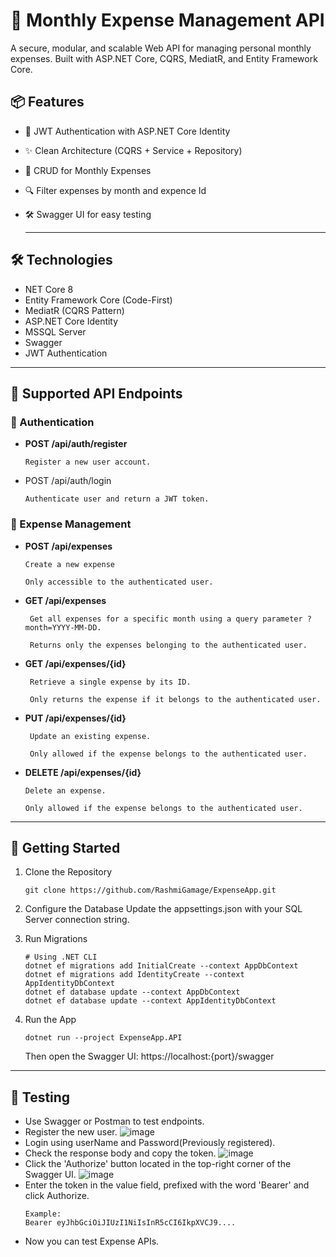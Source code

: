 # 🧾 Monthly Expense Management API
A secure, modular, and scalable Web API for managing personal monthly expenses. 
Built with ASP.NET Core, CQRS, MediatR, and Entity Framework Core.

## 📦 Features

- 🔐 JWT Authentication with ASP.NET Core Identity
- ✨ Clean Architecture (CQRS + Service + Repository)
- 📄 CRUD for Monthly Expenses
- 🔍 Filter expenses by month and expence Id
- 🛠 Swagger UI for easy testing

  ---

## 🛠 Technologies

- NET Core 8
- Entity Framework Core (Code-First)
- MediatR (CQRS Pattern)
- ASP.NET Core Identity
- MSSQL Server
- Swagger
- JWT Authentication

---
## 📘 Supported API Endpoints

### 🔐 Authentication
- **POST /api/auth/register**
  
      Register a new user account.

- POST /api/auth/login
  
      Authenticate user and return a JWT token.

### 📒 Expense Management
- **POST /api/expenses**

      Create a new expense
  
      Only accessible to the authenticated user.
  
- **GET /api/expenses**

       Get all expenses for a specific month using a query parameter ?month=YYYY-MM-DD.
  
       Returns only the expenses belonging to the authenticated user.
  
- **GET /api/expenses/{id}**

       Retrieve a single expense by its ID.
  
       Only returns the expense if it belongs to the authenticated user.
  
- **PUT /api/expenses/{id}**
  
       Update an existing expense.
  
       Only allowed if the expense belongs to the authenticated user.
  
- **DELETE /api/expenses/{id}** 

      Delete an expense.
  
      Only allowed if the expense belongs to the authenticated user.


---

## 🚀 Getting Started

1. Clone the Repository
   ```
   git clone https://github.com/RashmiGamage/ExpenseApp.git
   
   ```

2.  Configure the Database
    Update the appsettings.json with your SQL Server connection string.

3.  Run Migrations
    ```
    # Using .NET CLI
    dotnet ef migrations add InitialCreate --context AppDbContext
    dotnet ef migrations add IdentityCreate --context AppIdentityDbContext
    dotnet ef database update --context AppDbContext
    dotnet ef database update --context AppIdentityDbContext

    ```
4. Run the App
   ```
   dotnet run --project ExpenseApp.API
   
   ```
   Then open the Swagger UI: https://localhost:{port}/swagger

---
## 🧪 Testing

- Use Swagger or Postman to test endpoints.
- Register the new user. 
  ![image](https://github.com/user-attachments/assets/6c307e81-db7a-463e-88f2-5e72ec434d7c)
- Login using userName and Password(Previously registered).
- Check the response body and copy the token.
  ![image](https://github.com/user-attachments/assets/6bc44309-2d0b-4d18-b535-060b3d30c86a)
- Click the 'Authorize' button located in the top-right corner of the Swagger UI.
  ![image](https://github.com/user-attachments/assets/81feb774-f2c9-43ad-8846-f491932a455a)
- Enter the token in the value field, prefixed with the word 'Bearer' and click Authorize.
  ```
  Example:
  Bearer eyJhbGciOiJIUzI1NiIsInR5cCI6IkpXVCJ9....

  ```
- Now you can test Expense APIs.






    
   
